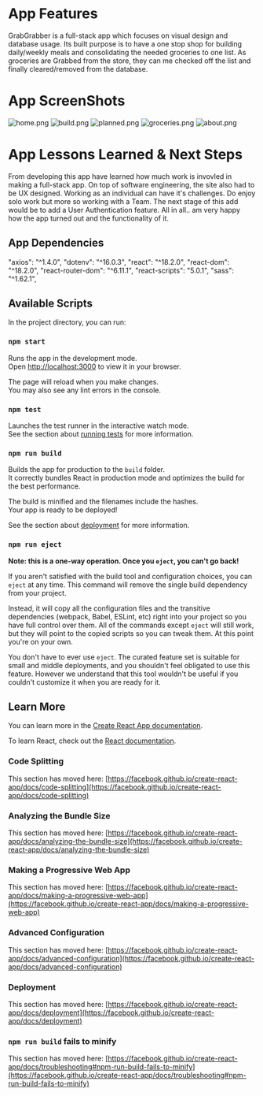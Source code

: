 # App Features

GrabGrabber is a full-stack app which focuses on visual design and database usage.  Its built purpose is to have a one stop shop for building daily/weekly meals and consolidating the needed groceries to one list. As groceries are Grabbed from the store, they can me checked off the list and finally cleared/removed from the database.

# App ScreenShots

![home.png](https://github.com/rpaavola/grubgrabber-client/assets/screenshots/home.png)
![build.png](https://github.com/rpaavola/grubgrabber-client/assets/screenshots/121308308/0dce8880-155b-421a-894f-50b9900f2833)
![planned.png](https://github.com/rpaavola/grubgrabber-client/assets/screenshots/121308308/c23a551b-0770-4b2b-a46c-50af2a9c7b0b)
![groceries.png](https://github.com/rpaavola/grubgrabber-client/assets/screenshots/121308308/0736c597-50e8-4fca-a565-56260f81e1dd)
![about.png](https://github.com/rpaavola/grubgrabber-client/assets/screenshots/121308308/b5e2834c-99de-40fa-bc07-0806c09b9804)

# App Lessons Learned & Next Steps

From developing this app have learned how much work is invovled in making a full-stack app.  On top of software engineering, the site also had to be UX designed.  Working as an individual can have it's challenges.  Do enjoy solo work but more so working with a Team.  The next stage of this add would be to add a User Authentication feature. All in all.. am very happy how the app turned out and the functionality of it.

## App Dependencies

"axios": "^1.4.0",
"dotenv": "^16.0.3",
"react": "^18.2.0",
"react-dom": "^18.2.0",
"react-router-dom": "^6.11.1",
"react-scripts": "5.0.1",
"sass": "^1.62.1",

## Available Scripts

In the project directory, you can run:

### `npm start`

Runs the app in the development mode.\
Open [http://localhost:3000](http://localhost:3000) to view it in your browser.

The page will reload when you make changes.\
You may also see any lint errors in the console.

### `npm test`

Launches the test runner in the interactive watch mode.\
See the section about [running tests](https://facebook.github.io/create-react-app/docs/running-tests) for more information.

### `npm run build`

Builds the app for production to the `build` folder.\
It correctly bundles React in production mode and optimizes the build for the best performance.

The build is minified and the filenames include the hashes.\
Your app is ready to be deployed!

See the section about [deployment](https://facebook.github.io/create-react-app/docs/deployment) for more information.

### `npm run eject`

**Note: this is a one-way operation. Once you `eject`, you can't go back!**

If you aren't satisfied with the build tool and configuration choices, you can `eject` at any time. This command will remove the single build dependency from your project.

Instead, it will copy all the configuration files and the transitive dependencies (webpack, Babel, ESLint, etc) right into your project so you have full control over them. All of the commands except `eject` will still work, but they will point to the copied scripts so you can tweak them. At this point you're on your own.

You don't have to ever use `eject`. The curated feature set is suitable for small and middle deployments, and you shouldn't feel obligated to use this feature. However we understand that this tool wouldn't be useful if you couldn't customize it when you are ready for it.

## Learn More

You can learn more in the [Create React App documentation](https://facebook.github.io/create-react-app/docs/getting-started).

To learn React, check out the [React documentation](https://reactjs.org/).

### Code Splitting

This section has moved here: [https://facebook.github.io/create-react-app/docs/code-splitting](https://facebook.github.io/create-react-app/docs/code-splitting)

### Analyzing the Bundle Size

This section has moved here: [https://facebook.github.io/create-react-app/docs/analyzing-the-bundle-size](https://facebook.github.io/create-react-app/docs/analyzing-the-bundle-size)

### Making a Progressive Web App

This section has moved here: [https://facebook.github.io/create-react-app/docs/making-a-progressive-web-app](https://facebook.github.io/create-react-app/docs/making-a-progressive-web-app)

### Advanced Configuration

This section has moved here: [https://facebook.github.io/create-react-app/docs/advanced-configuration](https://facebook.github.io/create-react-app/docs/advanced-configuration)

### Deployment

This section has moved here: [https://facebook.github.io/create-react-app/docs/deployment](https://facebook.github.io/create-react-app/docs/deployment)

### `npm run build` fails to minify

This section has moved here: [https://facebook.github.io/create-react-app/docs/troubleshooting#npm-run-build-fails-to-minify](https://facebook.github.io/create-react-app/docs/troubleshooting#npm-run-build-fails-to-minify)

